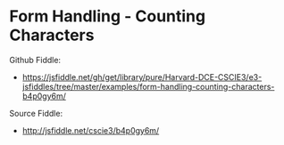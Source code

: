 # Form Handling - Counting Characters

Github Fiddle:
- https://jsfiddle.net/gh/get/library/pure/Harvard-DCE-CSCIE3/e3-jsfiddles/tree/master/examples/form-handling-counting-characters-b4p0gy6m/

Source Fiddle:
- http://jsfiddle.net/cscie3/b4p0gy6m/

